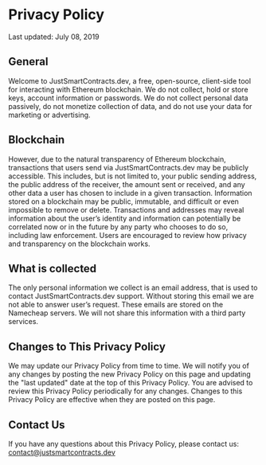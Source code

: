 # Privacy Policy

Last updated: July 08, 2019

## General

Welcome to JustSmartContracts.dev, a free, open-source, client-side tool for interacting with Ethereum blockchain. We do not collect, hold or store keys, account information or passwords. We do not collect personal data passively, do not monetize collection of data, and do not use your data for marketing or advertising.

## Blockchain
However, due to the natural transparency of Ethereum blockchain, transactions that users send via JustSmartContracts.dev may be publicly accessible. This includes, but is not limited to, your public sending address, the public address of the receiver, the amount sent or received, and any other data a user has chosen to include in a given transaction. Information stored on a blockchain may be public, immutable, and difficult or even impossible to remove or delete. Transactions and addresses may reveal information about the user’s identity and information can potentially be correlated now or in the future by any party who chooses to do so, including law enforcement. Users are encouraged to review how privacy and transparency on the blockchain works.

## What is collected
The only personal information we collect is an email address, that is used to contact JustSmartContracts.dev support. Without storing this email we are not able to answer user’s request. These emails are stored on the Namecheap servers. We will not share this information with a third party services.

## Changes to This Privacy Policy
We may update our Privacy Policy from time to time. We will notify you of any changes by posting the new Privacy Policy on this page and updating the "last updated" date at the top of this Privacy Policy. You are advised to review this Privacy Policy periodically for any changes. Changes to this Privacy Policy are effective when they are posted on this page.

## Contact Us
If you have any questions about this Privacy Policy, please contact us: contact@justsmartcontracts.dev